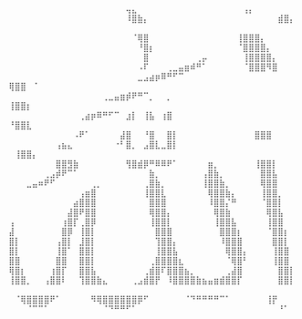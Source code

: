 ⠀⠀⠀⠀⠀⠀⠀⠀⠀⠀⠀⠀⠀⠀⠀⠀⠀⠀⠀⠀⢤⣄⠀⠀⠀⠀⠀⠀⠀⠀⠀⠀⠀⠀⠀⠀⠀⠀⠀⠀⢠⡄⠀⠀⠀⠀⠀⠀⠀
⠀⠀⠀⠀⠀⠀⠀⠀⠀⠀⠀⠀⠀⠀⠀⠀⠀⠀⠀⠀⠸⣿⣷⡄⠀⠀⠀⠀⠀⠀⠀⠀⠀⠀⠀⠀⠀⠀⠀⠀⠀⠀⠀⠀⠀⠀⣾⣿⡄⠀⠀⠀⠀⠀⠀
⠀⠀⠀⠀⠀⠀⠀⠀⠀⠀⠀⠀⠀⠀⠀⠀⠀⠀⠀⠀⠀⠈⢿⣿⠀⠀⠀⠀⠀⠀⠀⠀⠀⠀⠀⠀⠀⠀⠀⢸⣿⣿⣿⡄⠀⠀⠀⠀⠀
⠀⠀⠀⠀⠀⠀⠀⠀⠀⠀⠀⠀⠀⠀⠀⠀⠀⠀⠀⠀⠀⠀⠘⣿⡆⠀⠀⠀⠀⠀⠀⠀⠀⠀⠀⠀⠀⠀⠀⠈⣿⣿⣿⣿⡄⠀⠀⠀⠀
⠀⠀⠀⠀⠀⠀⠀⠀⠀⠀⠀⠀⠀⠀⠀⠀⠀⠀⠀⠀⠀⠀⠀⣿⠀⠀⠀⠀⠀⠀⠀⠀⢀⡤⠀⠀⠀⠀⠀⠀⢸⣿⣿⣿⣿⡄⠀⠀⠀
⠀⠀⠀⠀⠀⠀⠀⠀⠀⠀⠀⠀⠀⠀⠀⠀⠀⠀⠀⠀⠀⠀⠠⠏⠀⠀⠀⢀⣀⣤⣶⠾⠛⠁⠀⠀⠀⠀⠀⠀⠈⣿⣿⣿⠻⣿⠀⠀⠀
⠀⠀⠀⠀⠀⠀⠀⠀⠀⠀⠀⠀⠀⠀⠀⠀⠀⠀⠀⠀⠀⠀⣀⣠⣴⡶⠿⠛⠋⠉⠀⠀⠀⠀⠀⠀⠀⠀⠀⠀⠀⠀⠀⠀⠀⠀⠀⠀⠀⢿⣿⣿⠀⠈⠀⠀⠀
⠀⠀⠀⠀⠀⠀⠀⠀⠀⠀⠀⠀⠀⠀⠀⠀⢀⣀⣤⣶⡾⠟⠛⠉⡀⠀⠀⡀⠀⠀⠀⠀⠀⠀⠀⠀⠀⠀⠀⠀⠀⠀⠀⠀⠀⠀⠀⠀⠀⢸⣿⣿⡆⠀⠀⠀⠀
⠀⠀⠀⠀⠀⠀⠀⠀⠀⠀⠀⠀⢀⣴⡶⠿⠛⠋⠉⠀⣰⡇⠀⢸⣧⠀⢰⣿⠀⠀⠀⠀⠀⠀⠀⠀⠀⠀⠀⠀⠀⠀⠀⠀⠀⠀⠀⠀⠀⠘⣿⣿⣇⠀⠀⠀⠀
⠀⠀⠀⠀⠀⠀⠀⠀⠀⠀⠀⠠⠟⠁⠀⠀⠀⠀⠀⣼⣿⠀⠀⠘⣿⠀⠀⣿⡇⠀⠀⠀⠀⠀⠀⠀⠀⠀⠀⠀⠀⠀⣿⣿⣿⠀⠀⠀⠀
⠀⠀⠀⠀⠀⠀⠀⠀⢠⣦⣄⠀⠀⠀⠀⠀⠀⠀⠐⠃⣿⡀⠀⣠⣿⣇⣀⣿⡇⠀⠀⠀⠀⠀⠀⠀⠀⠀⠀⠀⠀⠀⠀⠀⠀⠀⠀⠀⠀⠀⢸⣿⣿⡄⠀⠀⠀
⠀⠀⠀⠀⠀⠀⠀⠀⣿⣿⣻⣷⠀⠀⠀⠀⠀⠀⠀⠀⢻⣿⣾⡿⠛⠿⠿⠟⠁⠀⠀⠀⠀⠀⣶⡀⠀⠀⠀⠀⠀⠀⢸⣿⣿⡇⠀⠀⠀
⠀⠀⠀⠀⠀⠀⢀⣠⡾⠟⠉⠁⠀⠀⠀⠀⠀⠀⠀⠀⠀⠀⠀⠀⣷⡀⠀⠀⠀⠀⠀⠀⠀⢠⣿⣷⡀⠀⠀⠀⠀⠀⠀⣿⣿⣧⠀⠀⠀
⠀⠀⠀⣀⣤⠶⠟⠋⠀⠀⠀⠀⠀⠀⢀⡀⠀⠀⠀⠀⠀⠀⠀⢀⣿⣷⡀⠀⠀⠀⠀⠀⠀⢸⣿⣿⣷⡀⠀⠀⠀⠀⠀⢿⣿⣿⠀⠀⠀
⠀⠀⠀⠀⠀⠀⠀⠀⠀⠀⠀⠀⢠⣶⣿⠀⠀⠀⠀⠀⠀⠀⠀⢸⣿⣿⣇⠀⠀⠀⠀⠀⠀⠀⢿⣿⣿⣷⡄⠀⠀⠀⠀⢸⣿⣿⡀⠀⠀
⠀⠀⠀⠀⠀⠀⠀⠀⠀⠀⠀⣴⣿⣿⣿⠀⠀⠀⠀⠀⠀⠀⠀⠀⣿⣿⣿⠀⠀⠀⠀⠀⠀⠀⠸⣿⣿⡌⠛⠀⠀⠀⠀⠈⣿⣿⡇⠀⠀
⠀⠀⠀⠀⠀⠀⠀⠀⠀⠀⣼⣿⠟⣿⣿⠀⠀⠀⠀⠀⠀⠀⠀⠀⢿⣿⣿⡄⠀⠀⠀⠀⠀⠀⠀⢿⣿⣷⠀⠀⠀⠀⠀⠀⢿⣿⣧⠀⠀
⢠⠀⠀⠀⠀⠀⠀⠀⠀⢰⣿⡏⢀⣿⡿⠀⠀⠀⠀⠀⠀⠀⠀⠀⢸⣿⣿⡇⠀⠀⠀⠀⠀⠀⠀⢸⣿⣿⣧⠀⠀⠀⠀⠀⢸⣿⣿⠀⠀
⣼⠀⠀⠀⠀⠀⠀⠀⠀⣿⡿⠀⢸⣿⡇⠀⠀⠀⠀⠀⠀⠀⠀⠀⠀⣿⣿⣿⠀⠀⠀⠀⠀⠀⠀⠀⣿⣿⣿⡆⠀⠀⠀⠀⠈⣿⣿⡆⠀
⣿⡇⠀⠀⠀⠀⠀⠀⢠⣿⡇⠀⣸⣿⡇⠀⠀⠀⠀⠀⠀⠀⠀⠀⠀⢹⣿⣿⡄⠀⠀⠀⠀⠀⠀⠀⠸⣿⣿⣿⠀⠀⠀⠀⠀⣿⣿⡇⠀
⣿⡇⠀⠀⠀⠀⠀⠀⢸⣿⠁⠀⣿⣿⡇⠀⠀⠀⠀⠀⠀⠀⠀⠀⠀⢸⣿⣿⣧⠀⠀⠀⠀⠀⠀⠀⠀⢿⣿⣿⡄⠀⠀⠀⠀⢸⣿⣿⠀
⣿⣿⠀⠀⠀⠀⠀⠀⣿⣿⠀⠀⣿⣿⡇⠀⠀⠀⠀⠀⠀⠀⠀⠀⢀⣿⣿⣿⣿⣆⠀⠀⠀⠀⠀⠀⠀⠈⢿⣿⠃⠀⠀⠀⠀⢸⣿⣿⠀
⢿⣿⡆⠀⠀⠀⠀⢰⣿⡏⠀⠀⣿⣿⣧⠀⠀⠀⠀⠀⠀⠀⠀⢀⣾⣿⠏⣿⣿⣿⣦⡀⠀⠀⠀⠀⠀⢀⣼⣿⠀⠀⠀⠀⠀⠀⣿⣿⡇
⢸⣿⣿⡀⠀⠀⢠⣿⣿⠇⠀⠀⢹⣿⣿⣷⣄⠀⠀⠀⠀⢀⣠⣾⣿⡟⠀⠸⣿⣿⣿⣿⣷⣦⣤⣶⣾⣿⣿⡏⠀⠀⠀⠀⠀⠀⣿⣿⡇
⠀⠀⠀⠀⠀⠀⠀⠀⠀
⠀⠈⢿⣿⣿⣿⣿⠟⠁⠀⠀⠀⠀⠀⠻⢿⣿⣿⣿⣿⣿⣿⡿⠋⠀⠀⠀⠀⠀⠀⠈⠙⠛⠛⠛⠛⠉⠁⠀⠀⠀⠀⠀⠀⢸⡟⠀
⠀⠀⠀⠈⠉⠉⠁⠀⠀⠀⠀⠀⠀⠀⠀⠀⠈⠙⠛⠛⠋⠁⠀⠀⠀⠀⠀⠀⠀⠀⠀⠀⠀⠀⠀⠀⠀⠀⠀⠀⠀⠀⠀⠀⠀⠀⠘⠁⠀
